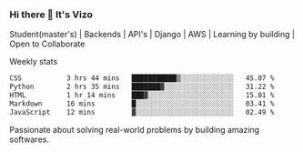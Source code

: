 ### Hi there 👋 It's Vizo

Student(master's) | Backends | API's | Django | AWS |  Learning by building | Open to Collaborate

Weekly stats
<!--START_SECTION:waka-->

```txt
CSS           3 hrs 44 mins   ███████████▒░░░░░░░░░░░░░   45.07 %
Python        2 hrs 35 mins   ███████▓░░░░░░░░░░░░░░░░░   31.22 %
HTML          1 hr 14 mins    ███▓░░░░░░░░░░░░░░░░░░░░░   15.01 %
Markdown      16 mins         █░░░░░░░░░░░░░░░░░░░░░░░░   03.41 %
JavaScript    12 mins         ▓░░░░░░░░░░░░░░░░░░░░░░░░   02.49 %
```

<!--END_SECTION:waka-->


Passionate about solving real-world problems by building amazing softwares.
